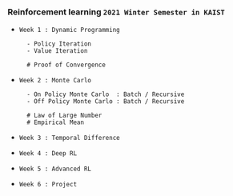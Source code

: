 ### Reinforcement learning `2021 Winter Semester in KAIST`


- `Week 1 : Dynamic Programming`
        
        - Policy Iteration
        - Value Iteration
        
        # Proof of Convergence 

- `Week 2 : Monte Carlo`

        - On Policy Monte Carlo  : Batch / Recursive 
        - Off Policy Monte Carlo : Batch / Recursive
        
        # Law of Large Number
        # Empirical Mean 
        
- `Week 3 : Temporal Difference`
- `Week 4 : Deep RL`
- `Week 5 : Advanced RL`
- `Week 6 : Project `
